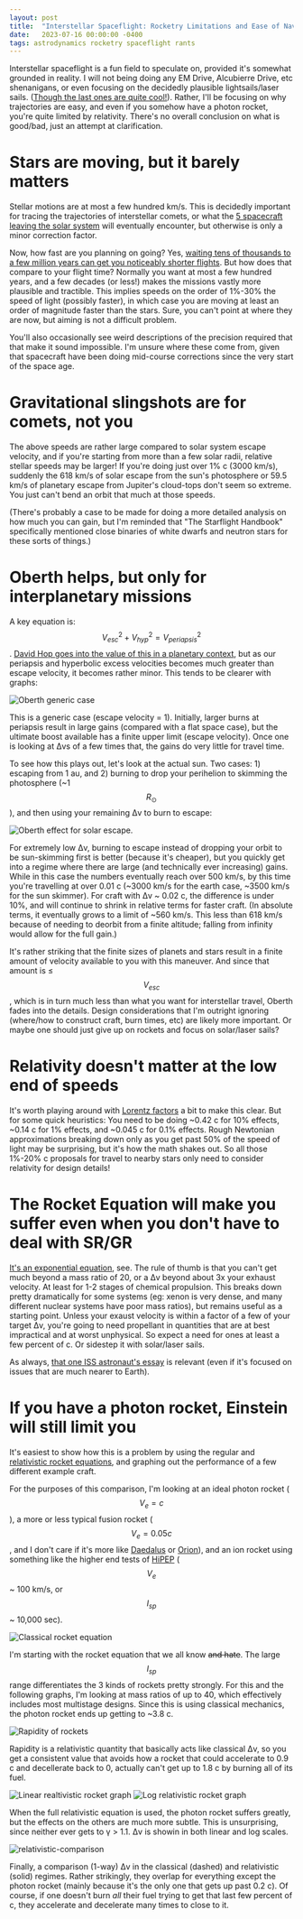 ```yaml
---
layout: post
title:  "Interstellar Spaceflight: Rocketry Limitations and Ease of Navigation"
date:   2023-07-16 00:00:00 -0400
tags: astrodynamics rocketry spaceflight rants
---
```

<script type="text/javascript" async
  src="https://cdnjs.cloudflare.com/ajax/libs/mathjax/2.7.4/MathJax.js?config=TeX-MML-AM_CHTML">
</script>

Interstellar spaceflight is a fun field to speculate on, provided it's somewhat grounded in reality. I will not being doing any EM Drive, Alcubierre Drive, etc shenanigans, or even focusing on the decidedly plausible lightsails/laser sails. ([Though the last ones are quite cool!](https://arxiv.org/abs/1704.03871)). Rather, I'll be focusing on why trajectories are easy, and even if you somehow have a photon rocket, you're quite limited by relativity. There's no overall conclusion on what is good/bad, just an attempt at clarification.

# Stars are moving, but it barely matters
Stellar motions are at most a few hundred km/s. This is decidedly important for tracing the trajectories of interstellar comets, or what the [5 spacecraft leaving the solar system](https://heavens-above.com/SolarEscape.aspx?lat=0&lng=0&loc=Unspecified&alt=0&tz=UCT) will eventually encounter, but otherwise is only a minor correction factor.

Now, how fast are you planning on going? Yes, [waiting tens of thousands to a few million years can get you noticeably shorter flights](https://upload.wikimedia.org/wikipedia/commons/a/ad/NearSunStarsSimple.jpg). But how does that compare to your flight time? Normally you want at most a few hundred years, and a few decades (or less!) makes the missions vastly more plausible and tractible. This implies speeds on the order of 1%-30% the speed of light (possibly faster), in which case you are moving at least an order of magnitude faster than the stars. Sure, you can't point at where they are now, but aiming is not a difficult problem.

You'll also occasionally see weird descriptions of the precision required that that make it sound impossible. I'm unsure where these come from, given that spacecraft have been doing mid-course corrections since the very start of the space age.

# Gravitational slingshots are for comets, not you
The above speeds are rather large compared to solar system escape velocity, and if you're starting from more than a few solar radii, relative stellar speeds may be larger! If you're doing just over 1% c (3000 km/s), suddenly the 618 km/s of solar escape from the sun's photosphere or 59.5 km/s of planetary escape from Jupiter's cloud-tops don't seem so extreme. You just can't bend an orbit that much at those speeds.

(There's probably a case to be made for doing a more detailed analysis on how much you can gain, but I'm reminded that "The Starflight Handbook" specifically mentioned close binaries of white dwarfs and neutron stars for these sorts of things.)

# Oberth helps, but only for interplanetary missions
A key equation is: $$V_{esc}^2 + V_{hyp}^2 = V_{periapsis}^2$$. [David Hop goes into the value of this in a planetary context](https://hopsblog-hop.blogspot.com/2014/02/the-most-common-delta-v-error.html), but as our periapsis and hyperbolic excess velocities becomes much greater than escape velocity, it becomes rather minor. This tends to be clearer with graphs:

![Oberth generic case](/images/oberthg.png "A generic graph of the Oberth effect, showing how it initially rapidly increases hyperbolic excess velocity, but the effect becomes effectively linear by the time one's periapsis velocity is more than about double that of escape velocity.")

This is a generic case (escape velocity = 1). Initially, larger burns at periapsis result in large gains (compared with a flat space case), but the ultimate boost available has a finite upper limit (escape velocity). Once one is looking at Δvs of a few times that, the gains do very little for travel time.

To see how this plays out, let's look at the actual sun. Two cases: 1) escaping from 1 au, and 2) burning to drop your perihelion to skimming the photosphere (~1 $$R_{\odot}$$), and then using your remaining Δv to burn to escape:

![Oberth effect for solar escape.](/images/oberthreal.png "An applied case of the Oberth effect, looking at hyperbolic excess velocity as a function of Δv, when burning both to escape from 1 au, and starting with a sundive down to 1 solar radius.")

For extremely low Δv, burning to escape instead of dropping your orbit to be sun-skimming first is better (because it's cheaper), but you quickly get into a regime where there are large (and technically ever increasing) gains. While in this case the numbers eventually reach over 500 km/s, by this time you're travelling at over 0.01 c (~3000 km/s for the earth case, ~3500 km/s for the sun skimmer). For craft with Δv ~ 0.02 c, the difference is under 10%, and will continue to shrink in relative terms for faster craft. (In absolute terms, it eventually grows to a limit of ~560 km/s. This less than 618 km/s because of needing to deorbit from a finite altitude; falling from infinity would allow for the full gain.)

It's rather striking that the finite sizes of planets and stars result in a finite amount of velocity available to you with this maneuver. And since that amount is ≤ $$V_{esc}$$, which is in turn much less than what you want for interstellar travel, Oberth fades into the details. Design considerations that I'm outright ignoring (where/how to construct craft, burn times, etc) are likely more important. Or maybe one should just give up on rockets and focus on solar/laser sails?

# Relativity doesn't matter at the low end of speeds
It's worth playing around with [Lorentz factors](https://en.wikipedia.org/wiki/Lorentz_factor) a bit to make this clear. But for some quick heuristics: You need to be doing ~0.42 c for 10% effects, ~0.14 c for 1% effects, and ~0.045 c for 0.1% effects. Rough Newtonian approximations breaking down only as you get past 50% of the speed of light may be surprising, but it's how the math shakes out. So all those 1%-20% c proposals for travel to nearby stars only need to consider relativity for design details!

# The Rocket Equation will make you suffer even when you don't have to deal with SR/GR
[It's an exponential equation](https://en.wikipedia.org/wiki/Tsiolkovsky_rocket_equation), see. The rule of thumb is that you can't get much beyond a mass ratio of 20, or a Δv beyond about 3x your exhaust velocity. At least for 1-2 stages of chemical propulsion. This breaks down pretty dramatically for some systems (eg: xenon is very dense, and many different nuclear systems have poor mass ratios), but remains useful as a starting point. Unless your exaust velocity is within a factor of a few of your target Δv, you're going to need propellant in quantities that are at best impractical and at worst unphysical. So expect a need for ones at least a few percent of c. Or sidestep it with solar/laser sails.

As always, [that one ISS astronaut's essay](https://www.nasa.gov/mission_pages/station/expeditions/expedition30/tryanny.html) is relevant (even if it's focused on issues that are much nearer to Earth).

# If you have a photon rocket, Einstein will still limit you
It's easiest to show how this is a problem by using the regular and [relativistic rocket equations](https://en.wikipedia.org/wiki/Relativistic_rocket), and graphing out the performance of a few different example craft.

For the purposes of this comparison, I'm looking at an ideal photon rocket ($$V_e = c$$), a more or less typical fusion rocket ($$V_e = 0.05 c$$, and I don't care if it's more like [Daedalus](https://en.wikipedia.org/wiki/Project_Daedalus) or [Orion](https://en.wikipedia.org/wiki/Project_Orion_(nuclear_propulsion))), and an ion rocket using something like the higher end tests of [HiPEP](https://ntrs.nasa.gov/api/citations/20040139476/downloads/20040139476.pdf) ($$V_e$$ ~ 100 km/s, or $$I_{sp}$$ ~ 10,000 sec).

![Classical rocket equation](/images/rockets-non-relativistic.png "Three rockets with very different specific impulses, and their Δv (in fractions of c) for mass ratios from ~1 to 40.")

I'm starting with the rocket equation that we all know ~~and hate~~. The large $$I_{sp}$$ range differentiates the 3 kinds of rockets pretty strongly. For this and the following graphs, I'm looking at mass ratios of up to 40, which effectively includes most multistage designs. Since this is using classical mechanics, the photon rocket ends up getting to ~3.8 c.

![Rapidity of rockets](/images/rockets-rapidity.png "The same 3 rockets using the relativstic quantity of 'rapidity'. In this case, the y-axis uses a linear scale instead of a log scale. Otherwise it is functionally identical to the previous graph.")

Rapidity is a relativistic quantity that basically acts like classical Δv, so you get a consistent value that avoids how a rocket that could accelerate to 0.9 c and decellerate back to 0, actually can't get up to 1.8 c by burning all of its fuel.

![Linear realtivistic rocket graph](/images/rockets-relativistic-lin.png "The same 3 rockets with the same set of mass ratios, when their (1-way) Δv is found using the relativistic rocket equation.")
![Log relativistic rocket graph](/images/rockets-relativistic-log.png "The previous relativistic rocket graph, but with a log scale.")

When the full relativistic equation is used, the photon rocket suffers greatly, but the effects on the others are much more subtle. This is unsurprising, since neither ever gets to γ > 1.1. Δv is showin in both linear and log scales.

![relativistic-comparison](/images/rockets-comparison.png "comparing")

Finally, a comparison (1-way) Δv in the classical (dashed) and relativistic (solid) regimes. Rather strikingly, they overlap for everything except the photon rocket (mainly because it's the only one that gets up past 0.2 c). Of course, if one doesn't burn *all* their fuel trying to get that last few percent of c, they accelerate and decelerate many times to close to it.

